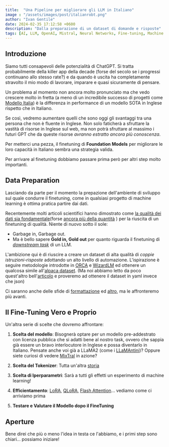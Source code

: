 ```yaml
---
title:  "Una Pipeline per migliorare gli LLM in Italiano"
image : "/assets/images/post/italianrobt.png"
author: "Ivan Gentile"
date: 2024-02-35 17:12:58 +0600
description: "Dalla preparazione di un dataset di domande e risposte"
tags: [AI, LLM, OpenAI, Mistral, Neural Networks, Fine-tuning, Machine Learning Pipeline, Data Prepartion, Deep Learning]
---
```




## Introduzione

Siamo tutti consapevoli delle potenzialità di ChatGPT. Si tratta probabilmente della killer app della decade (forse del secolo se i progressi continuano allo stesso rate?) e da quando è uscita ha completamente stravolto il mio modo di lavorare, imparare e quasi sicuramente di pensare. 

Un problema al momento non ancora molto pronunciato ma che vedo crescere molto in fretta (a meno di un incredibile successo di progetti come  [Modello Italia](https://it.igenius.ai/blog/igenius-and-cineca-announce-modello-italia)) è la differenza in performance di un modello SOTA in Inglese rispetto che in Italiano. 

Se così, vedremo aumentare quelli che sono oggi gli svantaggi tra una persona che non è fluente in Inglese.
Non solo faticherà a sfruttare la vastità di risorse in Inglese sul web, ma non potrà sfruttare al massimo i futuri GPT che da queste risorse *avranno estratto ancora più conoscenza*. 

Per metterci una pezza, il finetuning di **Foundation Models** per migliorare le loro capacità in Italiano sembra una strategia valida.
 
Per arrivare al finetuning dobbiamo passare prima però per altri step molto importanti. 

## Data Preparation

Lasciando da parte per il momento la prepazione dell'ambiente di sviluppo sul quale condurre il finetuning, come in qualsiasi progetto di machine learning è ottima pratica partire dai dati. 

Recentemente molti articoli scientifici hanno dimostrato come [la qualità dei dati sia fondamentale](https://arxiv.org/abs/2306.11644)(forse [ancora più della quantità](https://arxiv.org/abs/2308.12032) ) per la riuscita di un finetuning di qualità. Niente di nuovo sotto il sole: 
- Garbage in, Garbage out. 
- Ma è bello sapere **Gold in, Gold out** per quanto riguarda il finetuning di [*downstream task*](https://www.baeldung.com/cs/downstream-tasks) di un LLM.

L'ambizione qui è di riuscire a creare un dataset di alta qualità di *coppie istruzioni-risposte* adottando un alto livello di automazione. L'ispirazione è seguire metodologie introdotte in [ORCA](https://arxiv.org/abs/2306.02707) e [WizardLM](https://arxiv.org/abs/2304.12244) ed ottenere un qualcosa simile all'[alpaca dataset](https://github.com/tatsu-lab/stanford_alpaca/blob/main/alpaca_data.json). (Ma noi abbiamo letto da poco quest'altro bell'[articolo](https://arxiv.org/abs/2401.08500) e proveremo ad ottenere il dataset in yaml invece che json)

Ci saranno anche delle sfide di [formattazione](https://huggingface.co/blog/chat-templates) ed [altro](https://colab.research.google.com/drive/1GH8PW9-zAe4cXEZyOIE-T9uHXblIldAg?usp=sharing), ma le affronteremo più avanti.

## Il Fine-Tuning Vero e Proprio
Un'altra serie di scelte che dovremo affrontare: 

1. **Scelta del modello**: Bisognerà optare per un modello pre-addestrato con licenza pubblica che si adatti bene al nostro task, ovvero che sappia già essere un bravo interlocutore in Inglese e possa diventarlo in Italiano. Pensate anche voi già a LLaMA2 (come i [LLaMAntini](https://arxiv.org/abs/2312.09993))? Oppure siete curiosi di vedere [MixTral](https://mistral.ai/news/mixtral-of-experts/) in azione? 
   
2. **Scelta del Tokenizer**: Tutta un'altra [storia](https://huggingface.co/docs/transformers/main_classes/tokenizer)

3. **Scelta di Iperparametri**: Sarà a tutti gli effetti un esperimento di machine learning! 

4. **Efficientamento**: [LoRA](https://arxiv.org/abs/2106.09685), [QLoRA](https://arxiv.org/abs/2305.14314), [Flash Attention](https://arxiv.org/abs/2205.14135)... vediamo come ci arriviamo prima

5. **Testare e Valutare il Modello dopo il FineTuning**

## Aperture

Bene direi che più o meno l'idea in testa ce l'abbiamo, e i primi step sono chiari... possiamo iniziare!

